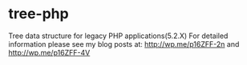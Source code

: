 # tree-php
Tree data structure for legacy PHP applications(5.2.X)
For detailed information please see my blog posts at: http://wp.me/p16ZFF-2n and http://wp.me/p16ZFF-4V

